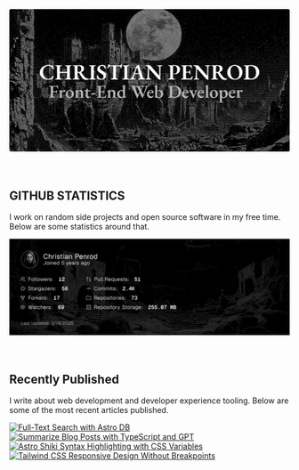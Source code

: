 
<picture>
  <source media="(prefers-color-scheme: dark)" srcset="assets/banner.dark.png?v=ab281c97-8e9a-44c9-91aa-3cac34b64339" width="843px" />
  <source media="(prefers-color-scheme: light)" srcset="assets/banner.light.png?v=ab281c97-8e9a-44c9-91aa-3cac34b64339" width="843px" />
  <img src="assets/banner.dark.png?v=ab281c97-8e9a-44c9-91aa-3cac34b64339" alt="Banner" width="843px" />
</picture>
<br />
<br />
<br />
<h2>GITHUB STATISTICS</h2>
<p>I work on random side projects and open source software in my free time. Below are some statistics around that.</p>
<picture>
  <source media="(prefers-color-scheme: dark)" srcset="assets/statistics.dark.png?v=ab281c97-8e9a-44c9-91aa-3cac34b64339" width="843px" />
  <source media="(prefers-color-scheme: light)" srcset="assets/statistics.light.png?v=ab281c97-8e9a-44c9-91aa-3cac34b64339" width="843px" />
  <img src="assets/statistics.dark.png?v=ab281c97-8e9a-44c9-91aa-3cac34b64339" alt="Github Statistics" width="843px" />
</picture>
<br />
<br />
<br />
<h2>Recently Published</h2>
<p>I write about web development and developer experience tooling. Below are some of the most recent articles published.</p>
<a href="https://christianpenrod.com/blog/full-text-search-with-astro-db"><img src="https://christianpenrod.com/blog/full-text-search-with-astro-db.png?v=ab281c97-8e9a-44c9-91aa-3cac34b64339" alt="Full-Text Search with Astro DB" width="421px" /></a>
<a href="https://christianpenrod.com/blog/summarize-blog-posts-with-typescript-and-gpt"><img src="https://christianpenrod.com/blog/summarize-blog-posts-with-typescript-and-gpt.png?v=ab281c97-8e9a-44c9-91aa-3cac34b64339" alt="Summarize Blog Posts with TypeScript and GPT" width="421px" /></a>
<a href="https://christianpenrod.com/blog/astro-shiki-syntax-highlighting-with-css-variables"><img src="https://christianpenrod.com/blog/astro-shiki-syntax-highlighting-with-css-variables.png?v=ab281c97-8e9a-44c9-91aa-3cac34b64339" alt="Astro Shiki Syntax Highlighting with CSS Variables" width="421px" /></a>
<a href="https://christianpenrod.com/blog/tailwindcss-responsive-design-without-breakpoints"><img src="https://christianpenrod.com/blog/tailwindcss-responsive-design-without-breakpoints.png?v=ab281c97-8e9a-44c9-91aa-3cac34b64339" alt="Tailwind CSS Responsive Design Without Breakpoints" width="421px" /></a>
